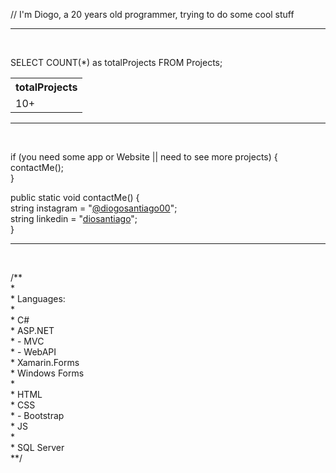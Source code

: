 <p>// I'm Diogo, a 20 years old programmer, trying to do some cool stuff</p>
<hr />
<br />

<p>SELECT COUNT(*) as totalProjects FROM Projects;</p>
<table>
  <tr>
    <th>totalProjects</th>
  </tr>
  
  <tr>
    <td>10+</td>
  </tr>
</table>

<hr />
<br />

<p>if (you need some app or Website || need to see more projects)
{<br />
  contactMe();<br />
}</p>

<p>public static void contactMe()
{<br />
  string instagram = "<a href="https://www.instagram.com/diogosantiago00/" target="_blank">@diogosantiago00</a>";<br />
  string linkedin = "<a href="https://www.linkedin.com/in/diosantiago/" target="_blank">diosantiago</a>";<br />
}</p>

<hr />
<br />

<p>/**<br />
*<br />
* Languages:<br />
*<br />
* C#<br />
* ASP.NET<br />
*    - MVC<br />
*    - WebAPI<br />
* Xamarin.Forms<br />
* Windows Forms<br />
*<br />
* HTML<br />
* CSS<br />
*    - Bootstrap<br />
* JS<br />
*<br />
* SQL Server<br />
**/</p>
